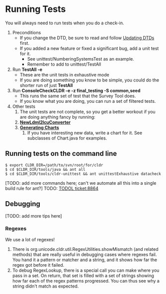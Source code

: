 # Running Tests

You will always need to run tests when you do a check-in.

1.  Preconditions
    *   If you change the DTD, be sure to read and follow [Updating
        DTDs](updating-dtds/index.md) first.
    *   If you added a new feature or fixed a significant bug, add a unit test
        for it.
        *   See unittest/NumberingSystemsTest as an example.
        *   Remember to add to unittest/TestAll
2.  Run **TestAll -e**
    *   These are the unit tests in exhaustive mode
    *   If you are doing something you know to be simple, you could do the
        shorter run of just **TestAll**
3.  Run **ConsoleCheckCLDR -e -z final_testing -S common,seed**
    *   This runs the same set of test that the Survey Tool does.
    *   If you know what you are doing, you can run a set of filtered tests.
4.  Other tests
    1.  The unit tests are not complete, so you get a better workout if you are
        doing anything fancy by running:
    2.  [**NewLdml2IcuConverter**](coding-cldr-tools/newldml2icuconverter.md)
    3.  **[Generating Charts](cldr-big-red-switch/generating-charts.md)**
        1.  If you have interesting new data, write a chart for it. See
            subclasses of Chart.java for examples.

## Running tests on the command line

```none
$ export CLDR_DIR=/path/to/svn/root/for/cldr
$ cd $CLDR_DIR/tools/java && ant all
$ cd $CLDR_DIR/tools/cldr-unittest && ant unittestExhaustive datacheck
```

\[TODO: add more commands here; can't we automate all this into a single build
rule for ant?\] TODO: [TODOL
ticket:8864](http://unicode.org/cldr/trac/ticket/8864)

## Debugging

\[TODO: add more tips here\]

### Regexes

We use a lot of regexes!

1.  There is org.unicode.cldr.util.RegexUtilities.showMismatch (and related
    methods) that are really useful in debugging cases where regexes fail. You
    hand it a pattern or matcher and a string, and it shows how far the regex
    got before it failed.
2.  To debug RegexLookup, there is a special call you can make where you pass in
    a set. On return, that set is filled with a set of strings showing how far
    each of the regex patterns progressed. You can thus see why a string didn't
    match as expected.
